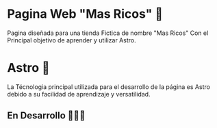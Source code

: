 
# Pagina Web "Mas Ricos" 📃
Pagina diseñada para una tienda Fictica de nombre "Mas Ricos"
Con el Principal objetivo de aprender y utilizar Astro.
# Astro 🚀
La Técnologia principal utilizada para el desarrollo de la página es Astro debido a su facilidad de aprendizaje y versatilidad.
## En Desarrollo 👨🏽‍🏭
